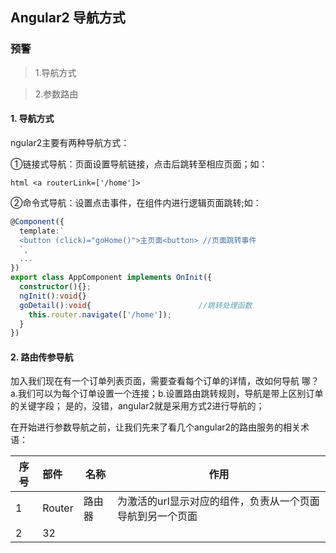 ## Angular2 导航方式
### 预警
> 1.导航方式

> 2.参数路由

#### 1. 导航方式

ngular2主要有两种导航方式：

①链接式导航：页面设置导航链接，点击后跳转至相应页面；如：

`html
<a routerLink=['/home']>
`

②命令式导航：设置点击事件，在组件内进行逻辑页面跳转;如：
```typescript
@Component({
  template:`
  <button (click)="goHome()">主页面<button> //页面跳转事件
  `,
  ...
})
export class AppComponent implements OnInit({
  constructor(){};
  ngInit():void{}
  goDetail():void{                        //跳转处理函数  
    this.router.navigate(['/home']);
  }
})
```

#### 2. 路由传参导航

加入我们现在有一个订单列表页面，需要查看每个订单的详情，改如何导航 哪？
a.我们可以为每个订单设置一个连接；b.设置路由跳转规则，导航是带上区别订单的关键字段；
是的，没错，angular2就是采用方式2进行导航的；

 在开始进行参数导航之前，让我们先来了看几个angular2的路由服务的相关术语：
 
 |    序号     | 部件       | 名称  | 作用 |
 | ---------- | :---      | ------- |---- |
 | 1          | Router    |路由器  |为激活的url显示对应的组件，负责从一个页面导航到另一个页面 |
 | 2          |  32       |       |     |